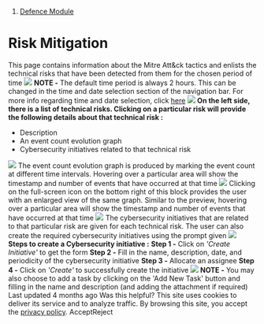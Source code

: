   1. [Defence Module](https://docs.zeron.one/cyber-risk-posture-management-platform-cprm/defence-module)


# Risk Mitigation
This page contains information about the Mitre Att&ck tactics and enlists the technical risks that have been detected from them for the chosen period of time 
![](https://docs.zeron.one/~gitbook/image?url=https%3A%2F%2F2854935529-files.gitbook.io%2F%7E%2Ffiles%2Fv0%2Fb%2Fgitbook-x-prod.appspot.com%2Fo%2Fspaces%252FvyU3NMiz2Rw6Y9PJdkUQ%252Fuploads%252FSG5AiPV9GFcVtQivKpQS%252FRisk-mitigation.png%3Falt%3Dmedia%26token%3D52affe71-6631-469f-af28-134f1ca32d94&width=768&dpr=4&quality=100&sign=c10c590d&sv=2)
**NOTE -** The default time period is always 2 hours. This can be changed in the time and date selection section of the navigation bar. For more info regarding time and date selection, click [here](https://docs.zeron.one/docs/Dashboard/Navigation-and-Controls)
![](https://docs.zeron.one/~gitbook/image?url=https%3A%2F%2F2854935529-files.gitbook.io%2F%7E%2Ffiles%2Fv0%2Fb%2Fgitbook-x-prod.appspot.com%2Fo%2Fspaces%252FvyU3NMiz2Rw6Y9PJdkUQ%252Fuploads%252FgUMV5mfv9r8Bz8BZ6fMX%252FTime-selection-d747ea540f1cd90fdc367101d4338b92.png%3Falt%3Dmedia%26token%3De99b61d5-3583-4e72-80f5-3e0f245892cc&width=768&dpr=4&quality=100&sign=f216460a&sv=2)
**On the left side, there is a list of technical risks. Clicking on a particular risk will provide the following details about that technical risk :**
  * Description
  * An event count evolution graph
  * Cybersecurity initiatives related to that technical risk


![](https://docs.zeron.one/~gitbook/image?url=https%3A%2F%2F2854935529-files.gitbook.io%2F%7E%2Ffiles%2Fv0%2Fb%2Fgitbook-x-prod.appspot.com%2Fo%2Fspaces%252FvyU3NMiz2Rw6Y9PJdkUQ%252Fuploads%252FBtZbaqZumrl7aJ1GO7r7%252FRisk-details.png%3Falt%3Dmedia%26token%3D362a86dc-4129-424a-be98-80b78313115a&width=768&dpr=4&quality=100&sign=146a13be&sv=2)
The event count evolution graph is produced by marking the event count at different time intervals. Hovering over a particular area will show the timestamp and number of events that have occurred at that time 
![](https://docs.zeron.one/~gitbook/image?url=https%3A%2F%2F2854935529-files.gitbook.io%2F%7E%2Ffiles%2Fv0%2Fb%2Fgitbook-x-prod.appspot.com%2Fo%2Fspaces%252FvyU3NMiz2Rw6Y9PJdkUQ%252Fuploads%252FcLojzl8GN6zlpsWB12EQ%252Fevent-graph-small.png%3Falt%3Dmedia%26token%3Dc57b6a61-591a-4c2f-9625-90a41dabd8b3&width=768&dpr=4&quality=100&sign=fd1d7f95&sv=2)
Clicking on the full-screen icon on the bottom right of this block provides the user with an enlarged view of the same graph. Similar to the preview, hovering over a particular area will show the timestamp and number of events that have occurred at that time 
![](https://docs.zeron.one/~gitbook/image?url=https%3A%2F%2F2854935529-files.gitbook.io%2F%7E%2Ffiles%2Fv0%2Fb%2Fgitbook-x-prod.appspot.com%2Fo%2Fspaces%252FvyU3NMiz2Rw6Y9PJdkUQ%252Fuploads%252FmjVK2oHjr1Z8AeHE5yGL%252Fevent-graph-big.png%3Falt%3Dmedia%26token%3Dbfc60a54-f498-4cd4-8ab3-cbaf7b38ca73&width=768&dpr=4&quality=100&sign=1b6a9924&sv=2)
The cybersecurity initiatives that are related to that particular risk are given for each technical risk. The user can also create the required cybersecurity initiatives using the prompt given 
![](https://docs.zeron.one/~gitbook/image?url=https%3A%2F%2F2854935529-files.gitbook.io%2F%7E%2Ffiles%2Fv0%2Fb%2Fgitbook-x-prod.appspot.com%2Fo%2Fspaces%252FvyU3NMiz2Rw6Y9PJdkUQ%252Fuploads%252FUfh1HUmM3ZK76olAWQlz%252FCreate-initiative-f8fbabe24deb11758f0c6e1b85bc3082.png%3Falt%3Dmedia%26token%3D49af789a-2f5e-44cd-a2d2-47b3a8a1c143&width=768&dpr=4&quality=100&sign=a5f766eb&sv=2)
**Steps to create a Cybersecurity initiative :**
**Step 1 -** Click on _'Create Initiative'_ to get the form 
**Step 2 -** Fill in the name, description, date, and periodicity of the cybersecurity initiative 
**Step 3 -** Allocate an assignee 
**Step 4 -** Click on _'Create'_ to successfully create the initiative 
![](https://docs.zeron.one/~gitbook/image?url=https%3A%2F%2F2854935529-files.gitbook.io%2F%7E%2Ffiles%2Fv0%2Fb%2Fgitbook-x-prod.appspot.com%2Fo%2Fspaces%252FvyU3NMiz2Rw6Y9PJdkUQ%252Fuploads%252FU8mA9p2k2fftGKrqBB7S%252FForm-1-571e4c0f1d98a4ae1f3f42978d90b74a.png%3Falt%3Dmedia%26token%3D9a997245-9d96-44b2-9a5b-3c6690e7f480&width=768&dpr=4&quality=100&sign=d019a695&sv=2)
**NOTE -** You may also choose to add a task by clicking on the 'Add New Task' button and filling in the name and description (and adding the attachment if required)
Last updated 4 months ago
Was this helpful?
This site uses cookies to deliver its service and to analyze traffic. By browsing this site, you accept the [privacy policy](https://zeron.one/privacy-policy/).
AcceptReject
